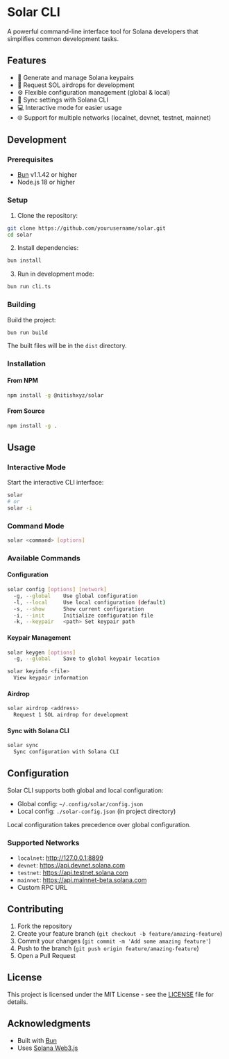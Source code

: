 # Solar CLI

A powerful command-line interface tool for Solana developers that simplifies common development tasks.

## Features

- 🔑 Generate and manage Solana keypairs
- 💫 Request SOL airdrops for development
- ⚙️ Flexible configuration management (global & local)
- 🔄 Sync settings with Solana CLI
- 💻 Interactive mode for easier usage
- 🌐 Support for multiple networks (localnet, devnet, testnet, mainnet)

## Development

### Prerequisites

- [Bun](https://bun.sh) v1.1.42 or higher
- Node.js 18 or higher

### Setup

1. Clone the repository:

```bash
git clone https://github.com/yourusername/solar.git
cd solar
```

2. Install dependencies:

```bash
bun install
```

3. Run in development mode:

```bash
bun run cli.ts
```

### Building

Build the project:

```bash
bun run build
```

The built files will be in the `dist` directory.

### Installation

#### From NPM

```bash
npm install -g @nitishxyz/solar
```

#### From Source

```bash
npm install -g .
```

## Usage

### Interactive Mode

Start the interactive CLI interface:

```bash
solar
# or
solar -i
```

### Command Mode

```bash
solar <command> [options]
```

### Available Commands

#### Configuration

```bash
solar config [options] [network]
  -g, --global    Use global configuration
  -l, --local     Use local configuration (default)
  -s, --show      Show current configuration
  -i, --init      Initialize configuration file
  -k, --keypair   <path> Set keypair path
```

#### Keypair Management

```bash
solar keygen [options]
  -g, --global    Save to global keypair location

solar keyinfo <file>
  View keypair information
```

#### Airdrop

```bash
solar airdrop <address>
  Request 1 SOL airdrop for development
```

#### Sync with Solana CLI

```bash
solar sync
  Sync configuration with Solana CLI
```

## Configuration

Solar CLI supports both global and local configuration:

- Global config: `~/.config/solar/config.json`
- Local config: `./solar-config.json` (in project directory)

Local configuration takes precedence over global configuration.

### Supported Networks

- `localnet`: http://127.0.0.1:8899
- `devnet`: https://api.devnet.solana.com
- `testnet`: https://api.testnet.solana.com
- `mainnet`: https://api.mainnet-beta.solana.com
- Custom RPC URL

## Contributing

1. Fork the repository
2. Create your feature branch (`git checkout -b feature/amazing-feature`)
3. Commit your changes (`git commit -m 'Add some amazing feature'`)
4. Push to the branch (`git push origin feature/amazing-feature`)
5. Open a Pull Request

## License

This project is licensed under the MIT License - see the [LICENSE](LICENSE) file for details.

## Acknowledgments

- Built with [Bun](https://bun.sh)
- Uses [Solana Web3.js](https://github.com/solana-labs/solana-web3.js)
